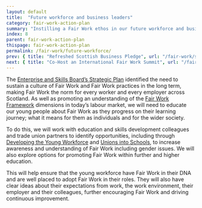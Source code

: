 ```yaml
---
layout: default
title:  "Future workforce and business leaders"
category: fair-work-action-plan
summary: "Instilling a Fair Work ethos in our future workforce and business leaders."
index: 8
parent: fair-work-action-plan
thispage: fair-work-action-plan
permalink: /fair-work/future-workforce/
prev: { title: "Refreshed Scottish Business Pledge", url: "/fair-work/scottish-business-pledge/" }
next: { title: "Co-Host an International Fair Work Summit", url: "/fair-work/fair-work-summit/" }
---
```


The [Enterprise and Skills Board’s Strategic Plan](https://www.gov.scot/publications/working-collaboratively-better-scotland/) identified the need to sustain a culture of Fair Work and Fair Work practices in the long term, making Fair Work the norm for every worker and every employer across Scotland. As well as promoting an understanding of the [Fair Work Framework](https://www.fairworkconvention.scot/the-fair-work-framework/) dimensions in today’s labour market, we will need to educate our young people about Fair Work as they progress on their learning journey; what it means for them as individuals and for the wider society.

To do this, we will work with education and skills development colleagues and trade union partners to identify opportunities, including through [Developing the Young Workforce](https://www.dyw.scot/) and [Unions into Schools](http://www.stuc.org.uk/unions-into-schools), to increase awareness and understanding of Fair Work including gender issues.  We will also explore options for promoting Fair Work within further and higher education.

This will help ensure that the young workforce have Fair Work in their DNA and are well placed to adopt Fair Work in their roles. They will also have clear ideas about their expectations from work, the work environment, their employer and their colleagues, further encouraging Fair Work and driving continuous improvement.
